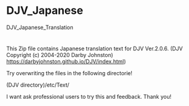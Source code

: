 # DJV_Japanese
DJV_Japanese_Translation
#
This Zip file contains Japanese translation text for DJV Ver.2.0.6.
(DJV Copyright (c) 2004-2020 Darby Johnston) https://darbyjohnston.github.io/DJV/index.html)

Try overwriting the files in the following directorie!

(DJV directory)/etc/Text/

I want ask professional users to try this and feedback. Thank you!
